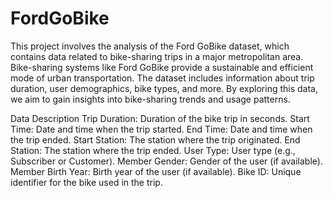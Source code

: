 # FordGoBike

This project involves the analysis of the Ford GoBike dataset, which contains data related to bike-sharing trips in a major metropolitan area. Bike-sharing systems like Ford GoBike provide a sustainable and efficient mode of urban transportation. The dataset includes information about trip duration, user demographics, bike types, and more. By exploring this data, we aim to gain insights into bike-sharing trends and usage patterns.

Data Description
Trip Duration: Duration of the bike trip in seconds.
Start Time: Date and time when the trip started.
End Time: Date and time when the trip ended.
Start Station: The station where the trip originated.
End Station: The station where the trip ended.
User Type: User type (e.g., Subscriber or Customer).
Member Gender: Gender of the user (if available).
Member Birth Year: Birth year of the user (if available).
Bike ID: Unique identifier for the bike used in the trip.


